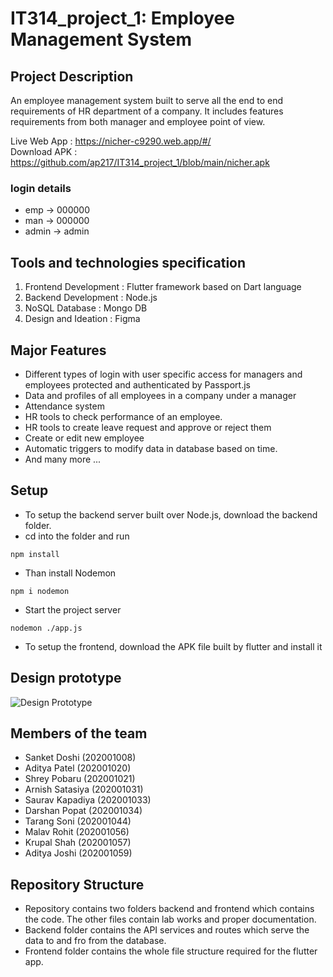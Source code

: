 # IT314_project_1: Employee Management System

## Project Description
An employee management system built to serve all the end to end requirements of HR department of a company. It includes features requirements from both manager and employee point of view.

Live Web App : https://nicher-c9290.web.app/#/ <br>
Download APK : https://github.com/ap217/IT314_project_1/blob/main/nicher.apk <br>
### login details 
- emp -> 000000
- man -> 000000
- admin -> admin

## Tools and technologies specification
1. Frontend Development : Flutter framework based on Dart language
2. Backend Development : Node.js
3. NoSQL Database : Mongo DB
4. Design and Ideation : Figma

## Major Features
- Different types of login with user specific access for managers and employees protected and authenticated by Passport.js
- Data and profiles of all employees in a company under a manager
- Attendance system
- HR tools to check performance of an employee.
- HR tools to create leave request and approve or reject them
- Create or edit new employee
- Automatic triggers to modify data in database based on time.
- And many more ...

## Setup
- To setup the backend server built over Node.js, download the backend folder.
- cd into the folder and run 
```
npm install
```
- Than install Nodemon
```
npm i nodemon
```
- Start the project server
``` 
nodemon ./app.js
```
- To setup the frontend, download the APK file built by flutter and install it

## Design prototype
![Design Prototype](https://user-images.githubusercontent.com/77288288/229888269-8e632392-eea4-4046-9b2d-c673c85b27f3.png)


## Members of the team
- Sanket Doshi (202001008)
- Aditya Patel (202001020)
- Shrey Pobaru (202001021)
- Arnish Satasiya (202001031)
- Saurav Kapadiya (202001033)
- Darshan Popat (202001034)
- Tarang Soni (202001044)
- Malav Rohit (202001056)
- Krupal Shah (202001057)
- Aditya Joshi (202001059)

## Repository Structure
- Repository contains two folders backend and frontend which contains the code. The other files contain lab works and proper documentation.
- Backend folder contains the API services and routes which serve the data to and fro from the database.
- Frontend folder contains the whole file structure required for the flutter app.
